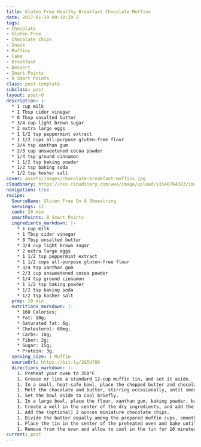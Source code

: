 ```yaml
---
title: Gluten Free Healthy Breakfast Chocolate Muffins
date: 2017-01-29 09:18:29 Z
tags:
- Chocolate
- Gluten Free
- Chocolate Chips
- Snack
- Muffins
- Cake
- Breakfast
- Dessert
- Smart Points
- 8 Smart Points
class: post-template
subclass: post
layout: post-O
description: |-
  * 1 cup milk
  * 1 Tbsp cider vinegar
  * 8 Tbsp unsalted butter
  * 3/4 cup light brown sugar
  * 2 extra large eggs
  * 1 1/2 tsp peppermint extract
  * 1 1/2 cups all-purpose gluten-free flour
  * 3/4 tsp xanthan gum
  * 2/3 cup unsweetened cocoa powder
  * 1/4 tsp ground cinnamon
  * 1 1/2 tsp baking powder
  * 1/2 tsp baking soda
  * 1/2 tsp kosher salt
cover: assets/images/chocolate-breakfast-muffins.jpg
cloudinary: https://res.cloudinary.com/wws/image/upload/v1548764383/images/chocolate-breakfast-muffins.jpg
navigation: true
recipe:
  SourceName: Gluten Free On A Shoestring
  servings: 12
  cook: 20 min
  smartPoints: 8 Smart Points
  ingredients_markdown: |-
    * 1 cup milk
    * 1 Tbsp cider vinegar
    * 8 Tbsp unsalted butter
    * 3/4 cup light brown sugar
    * 2 extra large eggs
    * 1 1/2 tsp peppermint extract
    * 1 1/2 cups all-purpose gluten-free flour
    * 3/4 tsp xanthan gum
    * 2/3 cup unsweetened cocoa powder
    * 1/4 tsp ground cinnamon
    * 1 1/2 tsp baking powder
    * 1/2 tsp baking soda
    * 1/2 tsp kosher salt
  prep: 10 min
  nutritions_markdown: |-
    * 160 Calories;
    * Fat: 10g;
    * Saturated fat: 6g;
    * Cholesterol: 60mg;
    * Carbs: 18g;
    * Fiber: 2g;
    * Sugar: 15g;
    * Protein: 3g.
  serving_size: 1 Muffin
  sourceUrl: https://bit.ly/2G5UfO6
  directions_markdown: |-
    1. Preheat your oven to 350°F.
    1. Grease or line a standard 12-cup muffin tin, and set it aside.
    1. In a small, heat-safe bowl, place the chopped butter and chocolate and place over a small pot of simmering water, making sure the water in the pot doesn’t touch the bowl.
    1. Melt the chocolate and butter, stirring occasionally, until smooth.
    1. Set the bowl aside to cool briefly.
    1. In a large bowl, place the flour, xanthan gum, baking powder, baking soda, salt, cocoa powder, and sugar, and whisk to combine well.
    1. Create a well in the center of the dry ingredients, and add the melted butter and chocolate mixture, egg and egg whites, vanilla, and buttermilk and water mixture, mixing to combine after each addition.
    1. Add the (optional) 2 ounces miniature chocolate chips.
    1. Divide the batter equally among the prepared muffin cups, smooth the tops with wet fingers.
    1. Place the tin in the center of the preheated oven and bake until a toothpick inserted in the center comes out clean (about 19 minutes).
    1. Remove from the oven and allow to cool in the tin for 10 minutes before transferring to a wire rack to cool completely.
current: post
---
```


